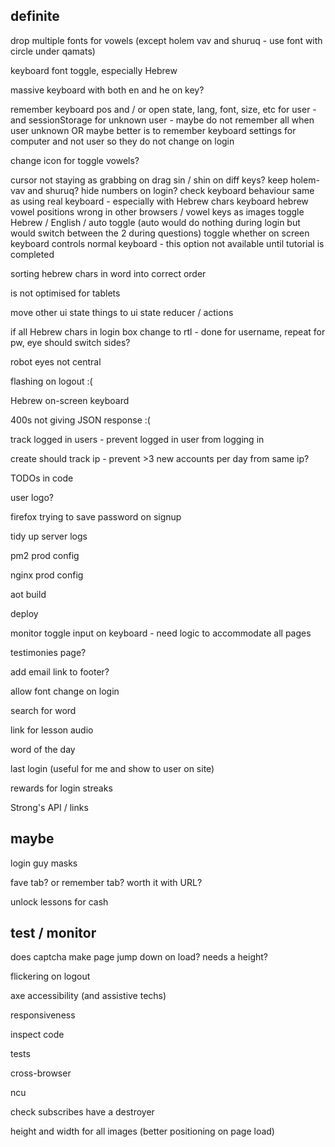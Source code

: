 definite
--------

drop multiple fonts for vowels (except holem vav and shuruq - use font with circle under qamats)

keyboard font toggle, especially Hebrew

massive keyboard with both en and he on key?

remember keyboard pos and / or open state, lang, font, size, etc for user - and sessionStorage for unknown user - maybe do not remember all when user unknown
OR maybe better is to remember keyboard settings for computer and not user so they do not change on login

change icon for toggle vowels?

cursor not staying as grabbing on drag
sin / shin on diff keys? keep holem-vav and shuruq?
hide numbers on login?
check keyboard behaviour same as using real keyboard - especially with Hebrew chars
keyboard hebrew vowel positions wrong in other browsers / vowel keys as images
toggle Hebrew / English / auto toggle (auto would do nothing during login but would switch between the 2 during questions)
toggle whether on screen keyboard controls normal keyboard - this option not available until tutorial is completed





sorting hebrew chars in word into correct order

is not optimised for tablets

move other ui state things to ui state reducer / actions

if all Hebrew chars in login box change to rtl - done for username, repeat for pw, eye should switch sides?

robot eyes not central

flashing on logout :(

Hebrew on-screen keyboard

400s not giving JSON response :(

track logged in users - prevent logged in user from logging in

create should track ip - prevent >3 new accounts per day from same ip?

TODOs in code

user logo?

firefox trying to save password on signup

tidy up server logs

pm2 prod config

nginx prod config

aot build

deploy

monitor toggle input on keyboard - need logic to accommodate all pages

testimonies page?

add email link to footer?

allow font change on login

search for word

link for lesson audio

word of the day

last login (useful for me and show to user on site)

rewards for login streaks

Strong's API / links

maybe
-----

login guy masks

fave tab? or remember tab? worth it with URL?

unlock lessons for cash

test / monitor
--------------

does captcha make page jump down on load? needs a height?

flickering on logout

axe accessibility (and assistive techs)

responsiveness

inspect code

tests

cross-browser

ncu

check subscribes have a destroyer

height and width for all images (better positioning on page load)


